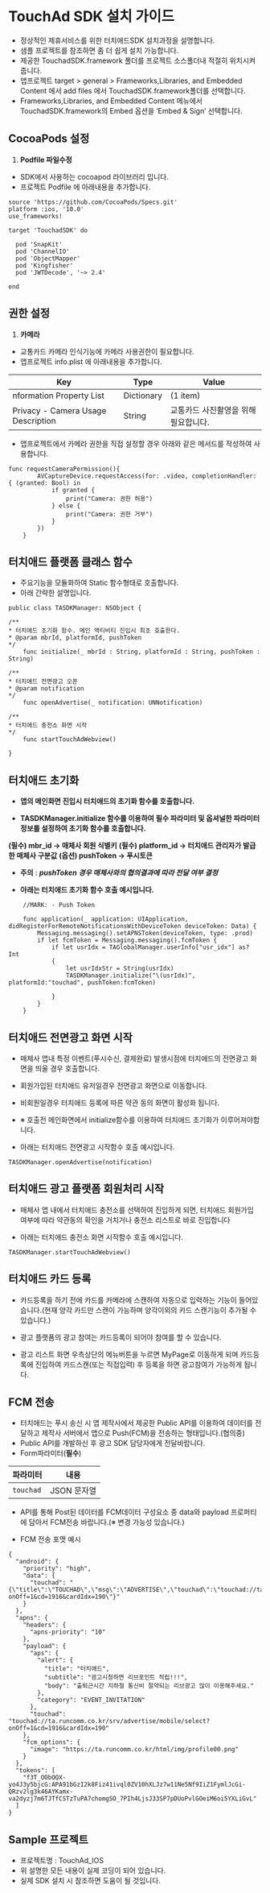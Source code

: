#  TouchAd SDK  설치 가이드

* 정상적인 제휴서비스를 위한 터치애드SDK 설치과정을 설명합니다.
* 샘플 프로젝트를 참조하면 좀 더 쉽게 설치 가능합니다.
* 제공한 TouchadSDK.framework 폴더를 프로젝트 소스폴더내 적절히 위치시켜 줍니다.
* 앱프로젝트 target > general > Frameworks,Libraries, and Embedded Content 에서 add files 에서 TouchadSDK.framework폴더를 선택합니다.
* Frameworks,Libraries, and Embedded Content 메뉴에서 TouchadSDK.framework의 Embed 옵션을 ‘Embed & Sign’ 선택합니다.


## CocoaPods 설정
1. **Podfile 파일수정**
* SDK에서 사용하는 cocoapod 라이브러리 입니다.
* 프로젝트 Podfile 에 아래내용을 추가합니다.
```
source 'https://github.com/CocoaPods/Specs.git'
platform :ios, '10.0'
use_frameworks!

target 'TouchadSDK' do

  pod 'SnapKit'
  pod 'ChannelIO'
  pod 'ObjectMapper'
  pod 'Kingfisher'
  pod 'JWTDecode', '~> 2.4'
  
end
```

## 권한 설정
1. **카메라**
* 교통카드 카메라 인식기능에 카메라 사용권한이 필요합니다.
* 앱프로젝트 info.plist 에 아래내용을 추가합니다.

| Key | Type | Value |
|---|---|---|
| nformation Property List|Dictionary|(1 item)|
| Privacy - Camera Usage Description|String|교통카드 사진촬영을 위해 필요합니다.|

* 앱프로젝트에서 카메라 권한을 직접 설정할 경우 아래와 같은 메서드를 작성하여 사용합니다.

```
func requestCameraPermission(){
        AVCaptureDevice.requestAccess(for: .video, completionHandler: { (granted: Bool) in
            if granted {
                print("Camera: 권한 허용")
            } else {
                print("Camera: 권한 거부")
            }
        })
    }
```

## 터치애드 플랫폼 클래스 함수

- 주요기능을 모듈화하여 Static 함수형태로 호출합니다.
- 아래 간략한 설명입니다.
```
public class TASDKManager: NSObject {
  
/**
* 터치애드 초기화 함수. 메인 액티비티 진입시 최초 호출한다.
* @param mbrId, platformId, pushToken
*/
    func initialize(_ mbrId : String, platformId : String, pushToken : String)

/**
* 터치애드 전면광고 오픈
* @param notification
*/
    func openAdvertise(_ notification: UNNotification)

/**
* 터치애드 충전소 화면 시작
*/    
    func startTouchAdWebview()

}
```

## 터치애드 초기화

* **앱의 메인화면 진입시 터치애드의 초기화 함수를 호출합니다.**

* **TASDKManager.initialize 함수를 이용하여 필수 파라미터 및 옵셔널한 파라미터 정보를 설정하여 초기화 함수를 호출합니다.**

**(필수) mbr_id -> 매체사 회원 식별키**
**(필수) platform_id -> 터치애드 관리자가 발급한 매체사 구분값**
**(옵션) pushToken -> 푸시토큰**

* **주의** : ***pushToken 경우 매체사와의 협의결과에 따라 전달 여부 결정*** 

* **아래는 터치애드 초기화 함수 호출 예시입니다.**
```
    //MARK: - Push Token
    
    func application(_ application: UIApplication, didRegisterForRemoteNotificationsWithDeviceToken deviceToken: Data) {
        Messaging.messaging().setAPNSToken(deviceToken, type: .prod)
        if let fcmToken = Messaging.messaging().fcmToken {
            if let usrIdx = TAGlobalManager.userInfo["usr_idx"] as? Int
            {
                let usrIdxStr = String(usrIdx)    
                TASDKManager.initialize("\(usrIdx)", platformId:"touchad", pushToken:fcmToken)
                
            }
        }
    }
```

## 터치애드 전면광고 화면 시작

* 매체사 앱내 특정 이벤트(푸시수신, 결제완료) 발생시점에 터치애드의 전면광고 화면을 띄울 경우 호출합니다.

* 회원가입된 터치애드 유저일경우 전면광고 화면으로 이동합니다.

* 비회원일경우 터치애드 등록에 따른 약관 동의 화면이 활성화 됩니다.

* ※ 호출전 메인화면에서 initialize함수를 이용하여 터치애드 초기화가 이루어져야합니다.

* 아래는 터치애드 전면광고 시작함수 호출 예시입니다.
```
TASDKManager.openAdvertise(notification)
```

## 터치애드 광고 플랫폼 회원처리 시작

* 매체사 앱 내에서 터치애드 충전소를 선택하여 진입하게 되면, 터치애드 회원가입 여부에 따라 약관동의 확인을 거치거나 충전소 리스트로 바로 진입합니다

* 아래는 터치애드 충전소 화면 시작함수 호출 예시입니다.
```
TASDKManager.startTouchAdWebview()
```

## 터치애드 카드 등록

* 카드등록을 하기 전에 카드를 카메라에 스캔하여 자동으로 입력하는 기능이 들어있습니다.(현재 양각 카드만 스캔이 가능하며 양각이외의 카드 스캔기능이 추가될 수 있습니다.)

* 광고 플랫폼의 광고 참여는 카드등록이 되어야 참여를 할 수 있습니다.

* 광고 리스트 화면 우측상단의 메뉴버튼을 누르면 MyPage로 이동하게 되며 카드등록에 진입하여 카드스캔(또는 직접입력) 후 등록을 하면 광고참여가 가능하게 됩니다.

## FCM 전송

* 터치애드는 푸시 송신 시 앱 제작사에서 제공한 Public API를 이용하여 데이터를 전달하고 제작사 서버에서 앱으로 Push(FCM)을 전송하는 형태입니다.(협의중)
* Public API를 개발하신 후 광고 SDK 담당자에게 전달바랍니다.
* Form파라미터(**필수**)

| 파라미터 | 내용 |
|---|---|
| `touchad`|JSON 문자열|

* API를 통해 Post된 데이터를 FCM데이터 구성요소 중 data와 payload 프로퍼티에 담아서 FCM전송 바랍니다.(※ 변경 가능성 있습니다.)

* FCM 전송 포맷 예시
```
{
  "android": {
    "priority": "high",
    "data": {
      "touchad": "{\"title\":\"TOUCHAD\",\"msg\":\"ADVERTISE\",\"touchad\":\"touchad://ta.runcomm.co.kr/srv/advertise/mobile/select?onOff=1&cd=1916&cardIdx=190\"}"
    }
  },
  "apns": {
    "headers": {
      "apns-priority": "10"
    },
    "payload": {
      "aps": {
        "alert": {
          "title": "터치애드",
          "subtitle": "광고시청하면 리브포인트 적립!!!",
          "body": "출퇴근시간 지하철 통신비 절약되는 리브광고 많이 이용해주세요."
        },
        "category": "EVENT_INVITATION"
      },
      "touchad": "touchad://ta.runcomm.co.kr/srv/advertise/mobile/select?onOff=1&cd=1916&cardIdx=190"
    },
    "fcm_options": {
      "image": "https://ta.runcomm.co.kr/html/img/profile00.png"
    }
  },
  "tokens": [
    "f3T_OObOQX-yo4J3y5bjcG:APA91bGzI2k8Fiz41ivql0ZV10hXLJz7w11Ne5Nf9IiZ1FymlJcGi-QRzv2lg3k46AYKamx-va2dyzj7m6TJTfCSTzTuPA7chomgSO_7PIh4LjsJ33SP7pDUoPvlGOeiM6oi5YXLiGvL"
  ]
}
```

## Sample 프로젝트

* 프로젝트명 : TouchAd_IOS
* 위 설명한 모든 내용이 실제 코딩이 되어 있습니다.
* 실제 SDK 설치 시 참조하면 도움이 될 것입니다.

